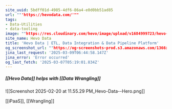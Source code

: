 ```yaml
---
site_uuid: 5bdff01d-4985-4df6-86a4-e0d0bb51ad85
url: ""'https://hevodata.com/'""
tags:
- Data-Utilities
- data-tooling
image: ""https://res.cloudinary.com/hevo/image/upload/v1684999723/hevo-website/social-share-thumbnails/logo-fb-meta_yajbqg.png""
site_name: Hevo Data
title: 'Hevo Data | ETL, Data Integration & Data Pipeline Platform'
og_screenshot_url: ""https://og-screenshots-prod.s3.amazonaws.com/1366x768/80/false/8b466fd98e47d31eddad2c01dec4ecfab1bc3d1950ff59b8b5f7d4be47ca8d52.jpeg""
jina_last_request: '2025-03-09T06:44:58.147Z'
jina_error: 'Error occurred'
og_last_fetch: '2025-03-07T05:19:01.834Z'
---
```



##### [[Hevo Data]] helps with [[Data Wrangling]]
![[Screenshot 2025-02-20 at 11.55.29 PM_Hevo-Data--Hero.png]]

[[iPaaS]], [[Wrangling]]
